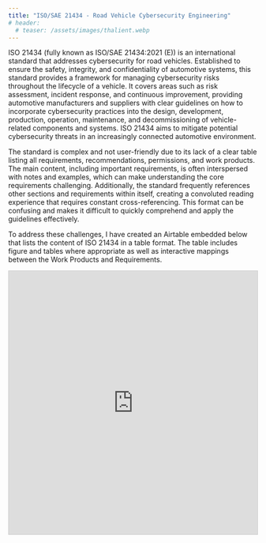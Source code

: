 ```yaml
---
title: "ISO/SAE 21434 - Road Vehicle Cybersecurity Engineering"
# header:
  # teaser: /assets/images/thalient.webp
---
```


ISO 21434 (fully known as ISO/SAE 21434:2021 (E)) is an international standard that addresses cybersecurity for road vehicles. Established to ensure the safety, integrity, and confidentiality of automotive systems, this standard provides a framework for managing cybersecurity risks throughout the lifecycle of a vehicle. It covers areas such as risk assessment, incident response, and continuous improvement, providing automotive manufacturers and suppliers with clear guidelines on how to incorporate cybersecurity practices into the design, development, production, operation, maintenance, and decommissioning of vehicle-related components and systems. ISO 21434 aims to mitigate potential cybersecurity threats in an increasingly connected automotive environment.

The standard is complex and not user-friendly due to its lack of a clear table listing all requirements, recommendations, permissions, and work products. The main content, including important requirements, is often interspersed with notes and examples, which can make understanding the core requirements challenging. Additionally, the standard frequently references other sections and requirements within itself, creating a convoluted reading experience that requires constant cross-referencing. This format can be confusing and makes it difficult to quickly comprehend and apply the guidelines effectively.

To address these challenges, I have created an Airtable embedded below that lists the content of ISO 21434 in a table format. The table includes figure and tables where appropriate as well as interactive mappings between the Work Products and Requirements.

<iframe class="airtable-embed" src="https://airtable.com/embed/appIfMZL3Q2ydSFFk/shrETXCWuM7I1NJR4?backgroundColor=purpleDusty&viewControls=on" frameborder="0" onmousewheel="" width="100%" height="533" style="background: transparent; border: 1px solid #ccc;"></iframe>
